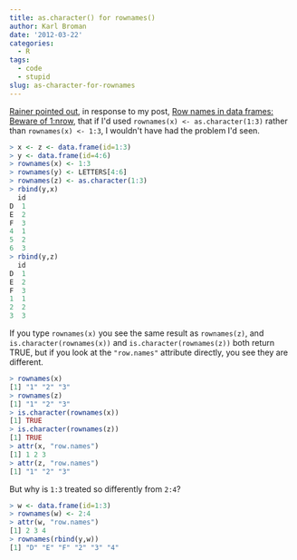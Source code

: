 ```yaml
---
title: as.character() for rownames()
author: Karl Broman
date: '2012-03-22'
categories:
  - R
tags:
  - code
  - stupid
slug: as-character-for-rownames
---
```


[Rainer pointed out](https://kbroman.org/blog/2012/03/21/row-names-in-data-frames-beware-of-1nrow/#comment-330), in response to my post, [Row names in data frames: Beware of 1:nrow](https://kbroman.org/blog/2012/03/21/row-names-in-data-frames-beware-of-1nrow/), that if I'd used `rownames(x) <- as.character(1:3)` rather than `rownames(x) <- 1:3`, I wouldn't have had the problem I'd seen.

````r
> x <- z <- data.frame(id=1:3)
> y <- data.frame(id=4:6)
> rownames(x) <- 1:3
> rownames(y) <- LETTERS[4:6]
> rownames(z) <- as.character(1:3)
> rbind(y,x)
  id
D  1
E  2
F  3
4  1
5  2
6  3
> rbind(y,z)
  id
D  1
E  2
F  3
1  1
2  2
3  3
````

If you type `rownames(x)` you see the same result as `rownames(z)`, and `is.character(rownames(x))` and `is.character(rownames(z))` both return TRUE, but if you look at the `"row.names"` attribute directly, you see they are different.

````r
> rownames(x)
[1] "1" "2" "3"
> rownames(z)
[1] "1" "2" "3"
> is.character(rownames(x))
[1] TRUE
> is.character(rownames(z))
[1] TRUE
> attr(x, "row.names")
[1] 1 2 3
> attr(z, "row.names")
[1] "1" "2" "3"
````

But why is `1:3` treated so differently from `2:4`?

````r
> w <- data.frame(id=1:3)
> rownames(w) <- 2:4
> attr(w, "row.names")
[1] 2 3 4
> rownames(rbind(y,w))
[1] "D" "E" "F" "2" "3" "4"
````

